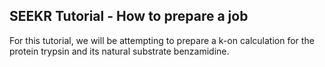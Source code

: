 
## SEEKR Tutorial - How to prepare a job

For this tutorial, we will be attempting to prepare a k-on calculation for the protein trypsin and its natural substrate benzamidine.
